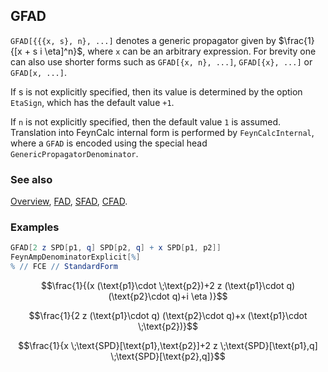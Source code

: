 ## GFAD

`GFAD[{{{x, s}, n}, ...]` denotes a generic propagator given by $\frac{1}{[x + s i \eta]^n}$, where `x` can be an arbitrary expression. For brevity one can also use shorter forms such as `GFAD[{x, n}, ...]`, `GFAD[{x}, ...]` or `GFAD[x, ...]`.

If s is not explicitly specified, then its value is determined by the option `EtaSign`, which has the default value `+1`.

If `n` is not explicitly specified, then the default value `1` is assumed. Translation into FeynCalc internal form is performed by `FeynCalcInternal`, where a `GFAD` is encoded using the special head `GenericPropagatorDenominator`.

### See also

[Overview](Extra/FeynCalc.md), [FAD](FAD.md), [SFAD](SFAD.md), [CFAD](CFAD.md).

### Examples

```mathematica
GFAD[2 z SPD[p1, q] SPD[p2, q] + x SPD[p1, p2]]
FeynAmpDenominatorExplicit[%]
% // FCE // StandardForm
```

$$\frac{1}{(x (\text{p1}\cdot \;\text{p2})+2 z (\text{p1}\cdot q) (\text{p2}\cdot q)+i \eta )}$$

$$\frac{1}{2 z (\text{p1}\cdot q) (\text{p2}\cdot q)+x (\text{p1}\cdot \;\text{p2})}$$

$$\frac{1}{x \;\text{SPD}[\text{p1},\text{p2}]+2 z \;\text{SPD}[\text{p1},q] \;\text{SPD}[\text{p2},q]}$$